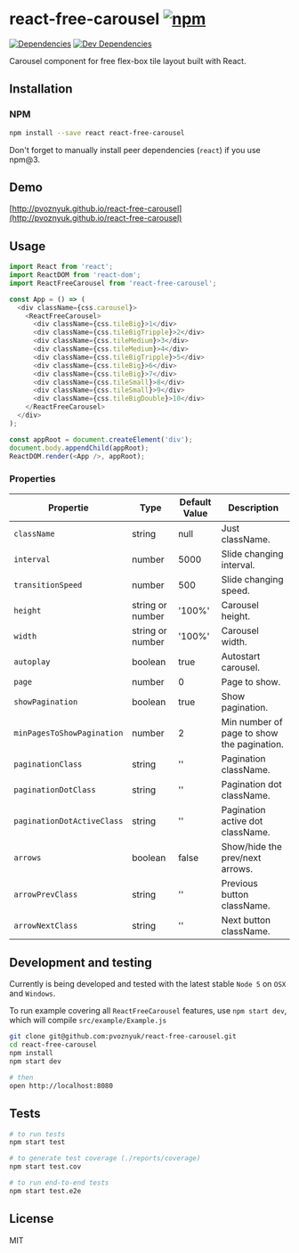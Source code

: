 # react-free-carousel [![npm](https://img.shields.io/npm/v/react-free-carousel.svg?style=flat-square)](https://www.npmjs.com/package/react-free-carousel)

[![Dependencies](https://img.shields.io/david/pvoznyuk/react-free-carousel.svg?style=flat-square)](https://david-dm.org/pvoznyuk/react-free-carousel)
[![Dev Dependencies](https://img.shields.io/david/dev/pvoznyuk/react-free-carousel.svg?style=flat-square)](https://david-dm.org/pvoznyuk/react-free-carousel#info=devDependencies)

Carousel component for free flex-box tile layout built with React.

## Installation

### NPM
```sh
npm install --save react react-free-carousel
```

Don't forget to manually install peer dependencies (`react`) if you use npm@3.

## Demo

[http://pvoznyuk.github.io/react-free-carousel](http://pvoznyuk.github.io/react-free-carousel)


## Usage
```js
import React from 'react';
import ReactDOM from 'react-dom';
import ReactFreeCarousel from 'react-free-carousel';

const App = () => (
  <div className={css.carousel}>
    <ReactFreeCarousel>
      <div className={css.tileBig}>1</div>
      <div className={css.tileBigTripple}>2</div>
      <div className={css.tileMedium}>3</div>
      <div className={css.tileMedium}>4</div>
      <div className={css.tileBigTripple}>5</div>
      <div className={css.tileBig}>6</div>
      <div className={css.tileBig}>7</div>
      <div className={css.tileSmall}>8</div>
      <div className={css.tileSmall}>9</div>
      <div className={css.tileBigDouble}>10</div>
    </ReactFreeCarousel>
  </div>
);

const appRoot = document.createElement('div');
document.body.appendChild(appRoot);
ReactDOM.render(<App />, appRoot);
```

### Properties

| Propertie                  | Type                | Default Value | Description |
|----------------------------|---------------------|---------------|-------------|
| `className`                | string              | null          | Just className.
| `interval`                 | number              | 5000          | Slide changing interval.
| `transitionSpeed`          | number              | 500           | Slide changing speed.
| `height`                   | string or number    | '100%'        | Carousel height.
| `width`                    | string or number    | '100%'        | Carousel width.
| `autoplay`                 | boolean             | true          | Autostart carousel.
| `page`                     | number              | 0             | Page to show.
| `showPagination`           | boolean             | true          | Show pagination.
| `minPagesToShowPagination` | number              | 2             | Min number of page to show the pagination.
| `paginationClass`          | string              | ''            | Pagination className.
| `paginationDotClass`       | string              | ''            | Pagination dot className.
| `paginationDotActiveClass` | string              | ''            | Pagination active dot className.
| `arrows`                   | boolean             | false         | Show/hide the prev/next arrows.
| `arrowPrevClass`           | string              | ''            | Previous button className.
| `arrowNextClass`           | string              | ''            | Next button className.

## Development and testing

Currently is being developed and tested with the latest stable `Node 5` on `OSX` and `Windows`.

To run example covering all `ReactFreeCarousel` features, use `npm start dev`, which will compile `src/example/Example.js`

```bash
git clone git@github.com:pvoznyuk/react-free-carousel.git
cd react-free-carousel
npm install
npm start dev

# then
open http://localhost:8080
```

## Tests

```bash
# to run tests
npm start test

# to generate test coverage (./reports/coverage)
npm start test.cov

# to run end-to-end tests
npm start test.e2e
```

## License

MIT
